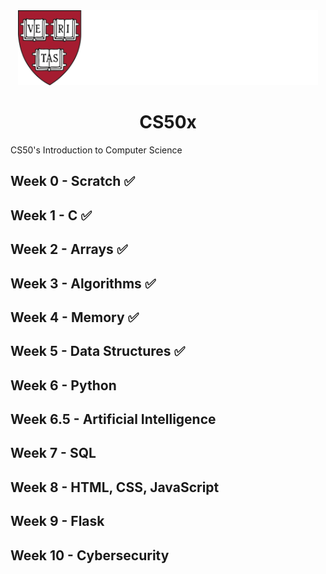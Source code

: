 <div align="center">
<a><img height="120px" src="https://github.com/fesper-s/CS50/blob/main/assets/havard-logo.svg"></a>

# CS50x
</div>

CS50's Introduction to Computer Science


## Week 0 - Scratch ✅

## Week 1 - C ✅

## Week 2 - Arrays ✅

## Week 3 - Algorithms ✅

## Week 4 - Memory ✅

## Week 5 - Data Structures ✅

## Week 6 - Python 

## Week 6.5 - Artificial Intelligence 

## Week 7 - SQL 

## Week 8 - HTML, CSS, JavaScript 

## Week 9 - Flask 

## Week 10 - Cybersecurity 
